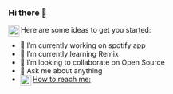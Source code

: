 ### Hi there 👋


<a href="https://www.linkedin.com/in/lesley-banadzem/">
  <img align="left" alt="Abhishek's LinkedIN" width="22px" src="https://raw.githubusercontent.com/peterthehan/peterthehan/master/assets/linkedin.svg" />
</a>
Here are some ideas to get you started:

- 🔭 I’m currently working on spotify app
- 🌱 I’m currently learning Remix
- 👯 I’m looking to collaborate on Open Source
- 💬 Ask me about anything
- <a href="https://www.linkedin.com/in/lesley-banadzem/">How to reach me: <img align="left" alt="Abhishek's LinkedIN" width="22px" src="https://raw.githubusercontent.com/peterthehan/peterthehan/master/assets/linkedin.svg" /></a>


